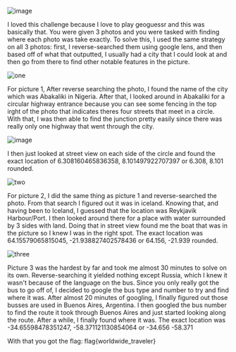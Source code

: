 ![image](https://github.com/Jewber11/CTF-Writeups/assets/134816588/da4dd02c-a2d2-4a23-83e5-e6d55af94972)

I loved this challenge because I love to play geoguessr and this was basically that. You were given 3 photos and you were tasked with finding where each photo was take exactly. To solve this, I used the same strategy on all 3 photos: first, I reverse-searched them using google lens, and then based off of what that outputted, I usually had a city that I could look at and then go from there to find other notable features in the picture.

![one](https://github.com/Jewber11/CTF-Writeups/assets/134816588/7c9203fd-088d-49ea-895b-ebd6578696ac)

For picture 1, After reverse searching the photo, I found the name of the city which was Abakaliki in Nigeria. After that, I looked around in Abakaliki for a circular highway entrance because you can see some fencing in the top irght of the photo that indicates theres four streets that meet in a circle. With that, I was then able to find the junction pretty easily since there was really only one highway that went through the city.

![image](https://github.com/Jewber11/CTF-Writeups/assets/134816588/142c59d4-493f-4822-9e2c-ebd3b2de1846)

I then just looked at street view on each side of the circle and found the exact location of 6.308160465836358, 8.101497922707397 or 6.308, 8.101 rounded.

![two](https://github.com/Jewber11/CTF-Writeups/assets/134816588/1728a40c-6745-4a10-9596-efd469059f30)

For picture 2, I did the same thing as picture 1 and reverse-searched the photo. From that search I figured out it was in iceland. Knowing that, and having been to Iceland, I guessed that the location was Reykjavik Harbour/Port. I then looked around there for a place with water surrounded by 3 sides with land. Doing that in street view found me the boat that was in the picture so I knew I was in the right spot. The exact location was 64.15579065815045, -21.938827402578436 or 64.156, -21.939 rounded. 

![three](https://github.com/Jewber11/CTF-Writeups/assets/134816588/5ed75a6c-13cc-49b3-8342-fc56263b5316)

Picture 3 was the hardest by far and took me almost 30 minutes to solve on its own. Reverse-searching it yielded nothing except Russia, which I knew it wasn't because of the language on the bus. Since you only really got the bus to go off of, I decided to google the bus type and number to try and find where it was. After almost 20 minutes of googling, I finally figured out those busses are used in Buenos Aires, Argentina. I then googled the bus number to find the route it took through Buenos Aires and just started looking along the route. After a while, I finally found where it was. The exact location was -34.65598478351247, -58.371121130854064 or -34.656 -58.371

With that you got the flag: flag{worldwide_traveler}
